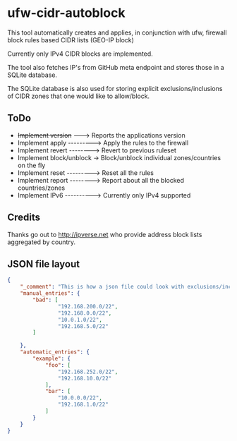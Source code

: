 # ufw-cidr-autoblock

This tool automatically creates and applies, in conjunction with ufw, firewall block rules based CIDR lists (GEO-IP block)

Currently only IPv4 CIDR blocks are implemented.

The tool also fetches IP's from GitHub meta endpoint and stores those in a SQLite database.

The SQLite database is also used for storing explicit exclusions/inclusions of CIDR zones that one would like to allow/block.

## ToDo

* ~~Implement version~~ ---> Reports the applications version
* Implement apply ---------> Apply the rules to the firewall
* Implement revert --------> Revert to previous ruleset
* Implement block/unblock -> Block/unblock individual zones/countries on the fly
* Implement reset ---------> Reset all the rules
* Implement report --------> Report about all the blocked countries/zones
* Implement IPv6 ----------> Currently only IPv4 supported

## Credits

Thanks go out to <http://ipverse.net> who provide address block lists aggregated by country.

## JSON file layout

```json
{
    "_comment": "This is how a json file could look with exclusions/inclusions",
    "manual_entries": {
        "bad": [
                "192.168.200.0/22",
                "192.168.0.0/22",
                "10.0.1.0/22",
                "192.168.5.0/22"
        ]

    },
    "automatic_entries": {
        "example": {
            "foo": [
                "192.168.252.0/22",
                "192.168.10.0/22"
            ],
            "bar": [
                "10.0.0.0/22",
                "192.168.1.0/22"
            ]
        }
    }
}
```
